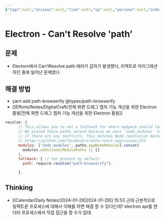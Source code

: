 ```yaml
---
{"tags":null,"aliases":null,"link":null,"up":null,"persona":null,"index":null,"date_created":"2024-01-26","date_modified":"2024-01-29","dg-publish":true,"permalink":"/encounters/electron-can-t-resolve-path/","dgPassFrontmatter":true,"noteIcon":"1","created":"2024-01-26T17:57:36.007+09:00","updated":"2024-03-16T19:19:20.808+09:00"}
---
```


# Electron - Can't Resolve 'path’
## 문제
- Electorn에서 Can’tResolve path 에러가 갑자기 발생했다, 리액트로 마이그래션 하던 중에 일어난 문제였다

## 해결 방법

- yarn add path-browserify @types/path-browserify
- [[Efforts/Notes/DigitalCraft/전체 화면 드래그 캡처 기능 개선을 위한 Electron 활용\|전체 화면 드래그 캡처 기능 개선을 위한 Electron 활용]]


```js
resolve: {
      // This allows you to set a fallback for where webpack should look for modules.
      // We placed these paths second because we want `node_modules` to "win"
      // if there are any conflicts. This matches Node resolution mechanism.
      // https://github.com/facebook/create-react-app/issues/253
      modules: ['node_modules', paths.appNodeModules].concat(
        modules.additionalModulePaths || []
      ),
      fallback: { // not present by default
        path: require.resolve("path-browserify"),

      },
```
## Thinking
- [[Calendar/Daily Notes/2024-01-29\|2024-01-29]] 15:53 근데 근본적으로 일렉트론 프로세스에 대해서 이해를 하면 해결 할 수 있다는데? electron api를 렌더러 프로세스에서 직접 접근을 할 수가 없데
